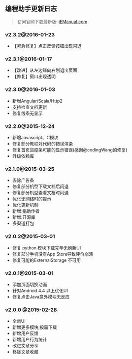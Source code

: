 编程助手更新日志
--------------
> 访问官网下载最新版: [iEManual.com](http://www.iemanual.com/)

### v2.3.2@2016-01-23

* 【紧急修复】点击反馈按钮出现闪退

### v2.3.1@2016-01-17

* 【改进】从左边缘向右划退出页面
* 【修复】窗口出现透明

### v2.3.0@2016-01-03

* 新增Angular/Scala/Http2
* 支持检查文档更新
* 修复线条无显示

### v2.2.0@2015-12-24

* 新增Javascript、C模块
* 修复部分教程对代码的错误渲染
* 修复首页进度条可能的显示错误(感谢@codingWang的修复)
* 升级依赖库

### v2.1.0@2015-03-25

* 去除广告条
* 修复部分机型下载文档后闪退
* 修复部分机型查看文档时闪退
* 优化无网络时的提示
* 优化更新机制
* 新增:捐助作者
* 新增:开源库
* 多渠道打包

### v2.0.2@2015-03-01

* 修复 python 模块下载完毕无刷新UI  
* 修复部分手机没有App Store导致评价崩溃 
* 修复可能的ExternalStorage 不可用

### v2.0.1@2015-03-01

* 添加页面切换动画
* 针对Android 4.4 以上优化UI
* 修复点击Java意外模块无反应

### v2.0.0 @2015-02-28

* 全新UI
* 新增更多模块,按需下载
* 新增用户反馈
* 新增用户行为统计
* 改进文章分享
* 移除文章收藏